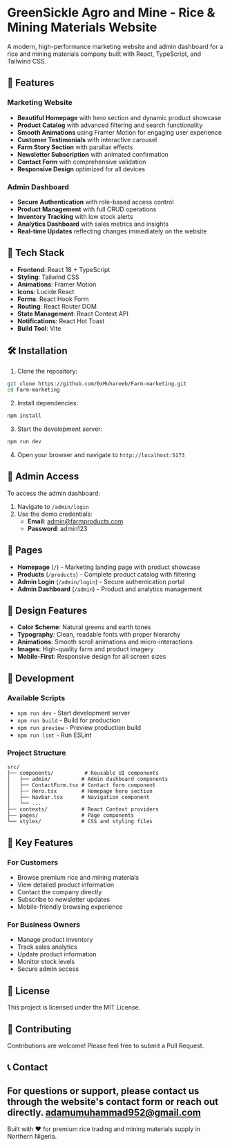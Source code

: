 # GreenSickle Agro and Mine - Rice & Mining Materials Website

A modern, high-performance marketing website and admin dashboard for a rice and mining materials company built with React, TypeScript, and Tailwind CSS.

## 🌱 Features

### Marketing Website

- **Beautiful Homepage** with hero section and dynamic product showcase
- **Product Catalog** with advanced filtering and search functionality
- **Smooth Animations** using Framer Motion for engaging user experience
- **Customer Testimonials** with interactive carousel
- **Farm Story Section** with parallax effects
- **Newsletter Subscription** with animated confirmation
- **Contact Form** with comprehensive validation
- **Responsive Design** optimized for all devices

### Admin Dashboard

- **Secure Authentication** with role-based access control
- **Product Management** with full CRUD operations
- **Inventory Tracking** with low stock alerts
- **Analytics Dashboard** with sales metrics and insights
- **Real-time Updates** reflecting changes immediately on the website

## 🚀 Tech Stack

- **Frontend**: React 18 + TypeScript
- **Styling**: Tailwind CSS
- **Animations**: Framer Motion
- **Icons**: Lucide React
- **Forms**: React Hook Form
- **Routing**: React Router DOM
- **State Management**: React Context API
- **Notifications**: React Hot Toast
- **Build Tool**: Vite

## 🛠️ Installation

1. Clone the repository:

```bash
git clone https://github.com/0xMuhareeb/Farm-marketing.git
cd Farm-marketing
```

2. Install dependencies:

```bash
npm install
```

3. Start the development server:

```bash
npm run dev
```

4. Open your browser and navigate to `http://localhost:5173`

## 🔐 Admin Access

To access the admin dashboard:

1. Navigate to `/admin/login`
2. Use the demo credentials:
   - **Email**: admin@farmproducts.com
   - **Password**: admin123

## 📱 Pages

- **Homepage** (`/`) - Marketing landing page with product showcase
- **Products** (`/products`) - Complete product catalog with filtering
- **Admin Login** (`/admin/login`) - Secure authentication portal
- **Admin Dashboard** (`/admin`) - Product and analytics management

## 🎨 Design Features

- **Color Scheme**: Natural greens and earth tones
- **Typography**: Clean, readable fonts with proper hierarchy
- **Animations**: Smooth scroll animations and micro-interactions
- **Images**: High-quality farm and product imagery
- **Mobile-First**: Responsive design for all screen sizes

## 🔧 Development

### Available Scripts

- `npm run dev` - Start development server
- `npm run build` - Build for production
- `npm run preview` - Preview production build
- `npm run lint` - Run ESLint

### Project Structure

```
src/
├── components/          # Reusable UI components
│   ├── admin/          # Admin dashboard components
│   ├── ContactForm.tsx # Contact form component
│   ├── Hero.tsx        # Homepage hero section
│   ├── Navbar.tsx      # Navigation component
│   └── ...
├── contexts/           # React Context providers
├── pages/              # Page components
└── styles/             # CSS and styling files
```

## 🌟 Key Features

### For Customers

- Browse premium rice and mining materials
- View detailed product information
- Contact the company directly
- Subscribe to newsletter updates
- Mobile-friendly browsing experience

### For Business Owners

- Manage product inventory
- Track sales analytics
- Update product information
- Monitor stock levels
- Secure admin access

## 📄 License

This project is licensed under the MIT License.

## 🤝 Contributing

Contributions are welcome! Please feel free to submit a Pull Request.

## 📞 Contact

For questions or support, please contact us through the website's contact form or reach out directly.
adamumuhammad952@gmail.com
---

Built with ❤️ for premium rice trading and mining materials supply in Northern Nigeria.
